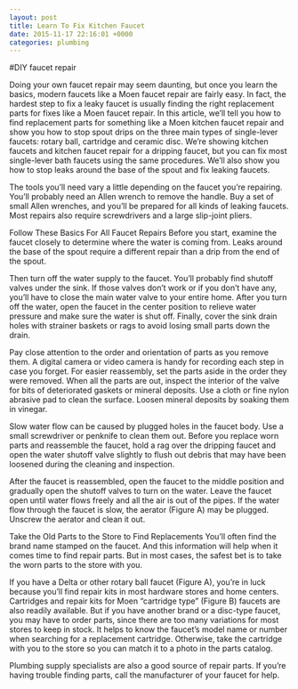 ```yaml
---
layout: post
title: Learn To Fix Kitchen Faucet
date: 2015-11-17 22:16:01 +0000
categories: plumbing
---
```

#DIY faucet repair

Doing your own faucet repair may seem daunting, but once you learn the basics, modern faucets like a Moen faucet repair are fairly easy. In fact, the hardest step to fix a leaky faucet is usually finding the right replacement parts for fixes like a Moen faucet repair. In this article, we’ll tell you how to find replacement parts for something like a Moen kitchen faucet repair and show you how to stop spout drips on the three main types of single-lever faucets: rotary ball, cartridge and ceramic disc. We’re showing kitchen faucets and kitchen faucet repair for a dripping faucet, but you can fix most single-lever bath faucets using the same procedures. We’ll also show you how to stop leaks around the base of the spout and fix leaking faucets.


The tools you’ll need vary a little depending on the faucet you’re repairing. You’ll probably need an Allen wrench to remove the handle. Buy a set of small Allen wrenches, and you’ll be prepared for all kinds of leaking faucets. Most repairs also require screwdrivers and a large slip-joint pliers.


Follow These Basics For All Faucet Repairs
Before you start, examine the faucet closely to determine where the water is coming from. Leaks around the base of the spout require a different repair than a drip from the end of the spout.


Then turn off the water supply to the faucet. You’ll probably find shutoff valves under the sink. If those valves don’t work or if you don’t have any, you’ll have to close the main water valve to your entire home. After you turn off the water, open the faucet in the center position to relieve water pressure and make sure the water is shut off. Finally, cover the sink drain holes with strainer baskets or rags to avoid losing small parts down the drain.


Pay close attention to the order and orientation of parts as you remove them. A digital camera or video camera is handy for recording each step in case you forget. For easier reassembly, set the parts aside in the order they were removed. When all the parts are out, inspect the interior of the valve for bits of deteriorated gaskets or mineral deposits. Use a cloth or fine nylon abrasive pad to clean the surface. Loosen mineral deposits by soaking them in vinegar.


Slow water flow can be caused by plugged holes in the faucet body. Use a small screwdriver or penknife to clean them out. Before you replace worn parts and reassemble the faucet, hold a rag over the dripping faucet and open the water shutoff valve slightly to flush out debris that may have been loosened during the cleaning and inspection.


After the faucet is reassembled, open the faucet to the middle position and gradually open the shutoff valves to turn on the water. Leave the faucet open until water flows freely and all the air is out of the pipes. If the water flow through the faucet is slow, the aerator (Figure A) may be plugged. Unscrew the aerator and clean it out.


Take the Old Parts to the Store to Find Replacements
You’ll often find the brand name stamped on the faucet. And this information will help when it comes time to find repair parts. But in most cases, the safest bet is to take the worn parts to the store with you.


If you have a Delta or other rotary ball faucet (Figure A), you’re in luck because you’ll find repair kits in most hardware stores and home centers. Cartridges and repair kits for Moen “cartridge type” (Figure B) faucets are also readily available. But if you have another brand or a disc-type faucet, you may have to order parts, since there are too many variations for most stores to keep in stock. It helps to know the faucet’s model name or number when searching for a replacement cartridge. Otherwise, take the cartridge with you to the store so you can match it to a photo in the parts catalog.


Plumbing supply specialists are also a good source of repair parts. If you’re having trouble finding parts, call the manufacturer of your faucet for help.
